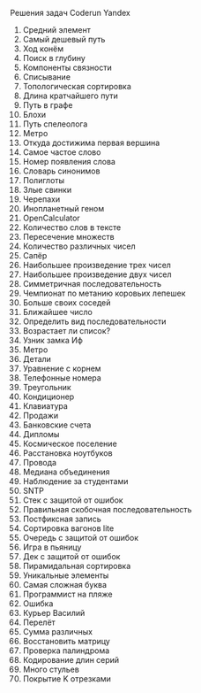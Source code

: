 Решения задач Coderun Yandex
1. Средний элемент
2. Самый дешевый путь
4. Ход конём
7. Поиск в глубину
8. Компоненты связности
9. Списывание
10. Топологическая сортировка
12. Длина кратчайшего пути
13. Путь в графе
14. Блохи
15. Путь спелеолога
16. Метро
39. Откуда достижима первая вершина
50. Самое частое слово
51. Номер появления слова
52. Словарь синонимов
54. Полиглоты
55. Злые свинки
56. Черепахи
57. Инопланетный геном
58. OpenCalculator
59. Количество слов в тексте
61. Пересечение множеств
62. Количество различных чисел
64. Сапёр
65. Наибольшее произведение трех чисел
66. Наибольшее произведение двух чисел
67. Симметричная последовательность
68. Чемпионат по метанию коровьих лепешек
69. Больше своих соседей
70. Ближайшее число
71. Определить вид последовательности
72. Возрастает ли список?
74. Узник замка Иф
75. Метро
76. Детали
79. Уравнение с корнем
80. Телефонные номера
81. Треугольник
82. Кондиционер
83. Клавиатура
85. Продажи
86. Банковские счета
101. Дипломы
102. Космическое поселение
103. Расстановка ноутбуков
106. Провода
108. Медиана объединения
110. Наблюдение за студентами
136. SNTP
140. Стек с защитой от ошибок
141. Правильная скобочная последовательность
142. Постфиксная запись
143. Сортировка вагонов lite
145. Очередь с защитой от ошибок
146. Игра в пьяницу
147. Дек с защитой от ошибок
149. Пирамидальная сортировка
155. Уникальные элементы
180. Самая сложная буква
187. Программист на пляже
204. Ошибка
273. Курьер Василий
284. Перелёт
294. Сумма различных
302. Восстановить матрицу
304. Проверка палиндрома
310. Кодирование длин серий
324. Много стульев
546. Покрытие K отрезками
